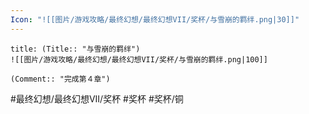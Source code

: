 ```yaml
---
Icon: "![[图片/游戏攻略/最终幻想/最终幻想VII/奖杯/与雪崩的羁绊.png|30]]"
---
```

```ad-common-bronze-trophy
title: (Title:: "与雪崩的羁绊")
![[图片/游戏攻略/最终幻想/最终幻想VII/奖杯/与雪崩的羁绊.png|100]]

(Comment:: "完成第４章")
```

#最终幻想/最终幻想VII/奖杯 #奖杯 #奖杯/铜
